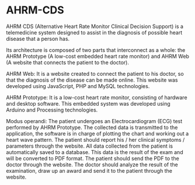 # AHRM-CDS

AHRM CDS (Alternative Heart Rate Monitor Clinical Decision Support) is a telemedicine system designed to assist in the diagnosis of possible heart disease that a person has.

Its architecture is composed of two parts that interconnect as a whole: the AHRM Prototype (A low-cost embedded heart rate monitor) and AHRM Web (A website that connects the patient to the doctor).

AHRM Web: It is a website created to connect the patient to his doctor, so that the diagnosis of the disease can be made online. This website was developed using JavaScript, PHP and MySQL technologies.

AHRM Prototype: It is a low-cost heart rate monitor, consisting of hardware and desktop software. This embedded system was developed using Arduino and Processing technologies.

Modus operandi: The patient undergoes an Electrocardiogram (ECG) test performed by AHRM Prototype. The collected data is transmitted to the application, the software is in charge of plotting the chart and working out a heart wave pattern. The patient should report his / her clinical symptoms / parameters through the website.
All data collected from the patient is automatically saved to a database. This data is the result of the exam and will be converted to PDF format.
The patient should send the PDF to the doctor through the website. The doctor should analyze the result of the examination, draw up an award and send it to the patient through the website.

